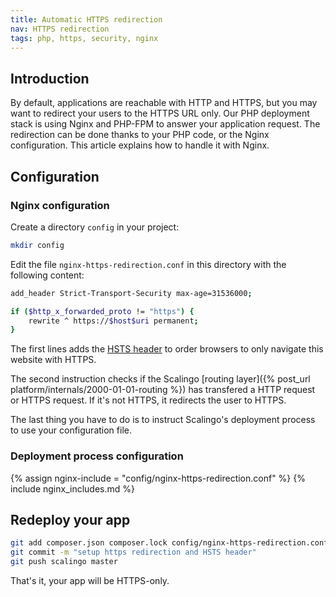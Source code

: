 ```yaml
---
title: Automatic HTTPS redirection
nav: HTTPS redirection
tags: php, https, security, nginx
---
```


## Introduction

By default, applications are reachable with HTTP and HTTPS, but you may want to
redirect your users to the HTTPS URL only. Our PHP deployment stack is using
Nginx and PHP-FPM to answer your application request. The redirection can be
done thanks to your PHP code, or the Nginx configuration. This article explains
how to handle it with Nginx.

## Configuration

### Nginx configuration

Create a directory `config` in your project:

```bash
mkdir config
```

Edit the file `nginx-https-redirection.conf` in this directory with the
following content:

```bash
add_header Strict-Transport-Security max-age=31536000;

if ($http_x_forwarded_proto != "https") {
    rewrite ^ https://$host$uri permanent;
}
```

The first lines adds the [HSTS
header](https://developer.mozilla.org/en-US/docs/Web/HTTP/Headers/Strict-Transport-Security)
to order browsers to only navigate this website with HTTPS.

The second instruction checks if the Scalingo [routing layer]({% post_url
platform/internals/2000-01-01-routing %}) has transfered a HTTP request or HTTPS
request. If it's not HTTPS, it redirects the user to HTTPS.

The last thing you have to do is to instruct Scalingo's deployment process to
use your configuration file.

### Deployment process configuration

{% assign nginx-include = "config/nginx-https-redirection.conf" %}
{% include nginx_includes.md %}

## Redeploy your app

```bash
git add composer.json composer.lock config/nginx-https-redirection.conf
git commit -m "setup https redirection and HSTS header"
git push scalingo master
```

That's it, your app will be HTTPS-only.
